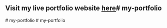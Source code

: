 ## Visit my live portfolio website [here](https://my-portfolio-five-omega-17.vercel.app/)#   m y - p o r t f o l i o 
 
 #   m y - p o r t f o l i o 
 
 #   m y - p o r t f o l i o 
 
 
